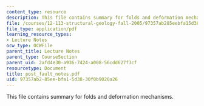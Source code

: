 ```yaml
---
content_type: resource
description: This file contains summary for folds and deformation mechanisms.
file: /courses/12-113-structural-geology-fall-2005/97357ab285eebfa15d3830f0b9020a26_post_fault_notes.pdf
file_type: application/pdf
learning_resource_types:
- Lecture Notes
ocw_type: OCWFile
parent_title: Lecture Notes
parent_type: CourseSection
parent_uid: 2afd4e30-a936-7424-a008-56cdd627f3cf
resourcetype: Document
title: post_fault_notes.pdf
uid: 97357ab2-85ee-bfa1-5d38-30f0b9020a26
---
```

This file contains summary for folds and deformation mechanisms.

